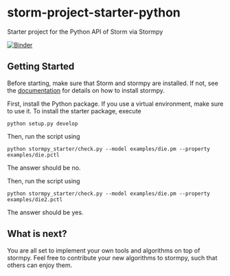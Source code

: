 # storm-project-starter-python
Starter project for the Python API of Storm via Stormpy

[![Binder](https://mybinder.org/badge_logo.svg)](https://mybinder.org/v2/gh/m-hannah/storm-project-starter-python/master?filepath=notebooks%2Fstormpy_starter.ipynb)

## Getting Started
Before starting, make sure that Storm and stormpy are installed. If not, see the [documentation](https://moves-rwth.github.io/stormpy/installation.html) for details on how to install stormpy.

First, install the Python package. If you use a virtual environment, make sure to use it.
To install the starter package, execute
```
python setup.py develop
```

Then, run the script using 
```
python stormpy_starter/check.py --model examples/die.pm --property examples/die.pctl
```
The answer should be no.

Then, run the script using 
```
python stormpy_starter/check.py --model examples/die.pm --property examples/die2.pctl
```
The answer should be yes.

## What is next?
You are all set to implement your own tools and algorithms on top of stormpy.
Feel free to contribute your new algorithms to stormpy, such that others can enjoy them.
